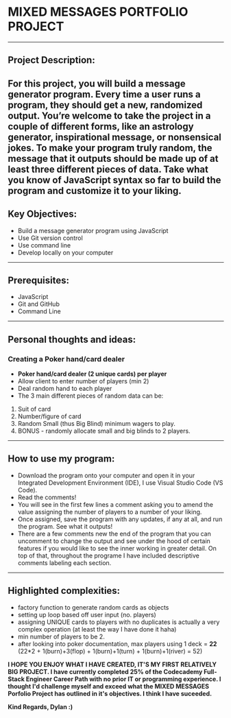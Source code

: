 # MIXED MESSAGES PORTFOLIO PROJECT
-----------------------------------
## Project Description:
For this project, you will build a message generator program. Every time a user runs a program, they should get a new, randomized output. You’re welcome to take the project in a couple of different forms, like an astrology generator, inspirational message, or nonsensical jokes. To make your program truly random, the message that it outputs should be made up of at least three different pieces of data. Take what you know of JavaScript syntax so far to build the program and customize it to your liking.
-------------------------------------------------------
## Key Objectives:
+ Build a message generator program using JavaScript
+ Use Git version control
+ Use command line
+ Develop locally on your computer
------------------------------------------------------
## Prerequisites:
+ JavaScript
+ Git and GitHub
+ Command Line
-------------------------------
## Personal thoughts and ideas:
### Creating a Poker hand/card dealer
+ **Poker hand/card dealer (2 unique cards) per player**
+ Allow client to enter number of players (min 2)
+ Deal random hand to each player
+ The 3 main different pieces of random data can be:
1. Suit of card
2. Number/figure of card
3. Random Small (thus Big Blind) minimum wagers to play.
4. BONUS - randomly allocate small and big blinds to 2 players.
-------------------------------
## How to use my program:
+ Download the program onto your computer and open it in your Integrated Development Environment (IDE), I use Visual Studio Code (VS Code).
+ Read the comments!
+ You will see in the first few lines a comment asking you to amend the value assigning the number of players to a number of your liking.
+ Once assigned, save the program with any updates, if any at all, and run the program. See what it outputs!
+ There are a few comments new the end of the program that you can uncomment to change the output and see under the hood of certain features if you would like to see the inner working in greater detail. On top of that, throughout the programe I have included descriptive comments labeling each section.
-------------------------------
## Highlighted complexities:
+ factory function to generate random cards as objects
+ setting up loop based off user input (no. players)
+ assigning UNIQUE cards to players with no duplicates is actually a very complex operation (at least the way I have done it haha)
+ min number of players to be 2.
+ after looking into poker documentation, max players using 1 deck = **22** (22*2 + 1(burn)+3(flop) + 1(burn)+1(turn) + 1(burn)+1(river) = 52)

**I HOPE YOU ENJOY WHAT I HAVE CREATED, IT'S MY FIRST RELATIVELY BIG PROJECT. 
I have currently completed 25% of the Codecademy Full-Stack Engineer Career Path with no prior IT or programming experience. I thought I'd challenge myself and exceed what the MIXED MESSAGES Porfolio Project has outlined in it's objectives. I think I have suceeded.**

**Kind Regards, Dylan :)**
